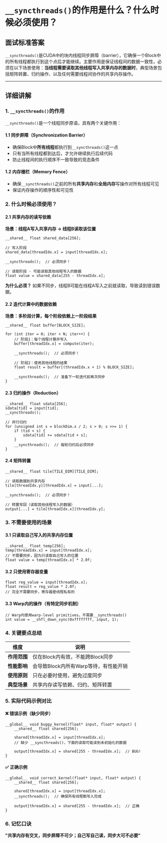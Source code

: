 # `__syncthreads()`的作用是什么？什么时候必须使用？

## 面试标准答案

`__syncthreads()`是CUDA中的块内线程同步屏障（barrier），它确保一个Block中的所有线程都执行到这个点后才能继续。主要作用是保证线程间的数据一致性，必须在以下场景使用：**当线程需要读取其他线程写入共享内存的数据时**，典型场景包括矩阵转置、归约操作、以及任何需要线程间协作的共享内存操作。

---

## 详细讲解

### 1. `__syncthreads()`的作用

`__syncthreads()`是一个线程同步原语，具有两个关键作用：

#### 1.1 同步屏障（Synchronization Barrier）
- 确保Block中**所有线程**都执行到`__syncthreads()`这一点
- 只有当所有线程都到达后，才允许继续执行后续代码
- 防止线程间的执行顺序不一致导致的竞态条件

#### 1.2 内存栅栏（Memory Fence）
- 确保`__syncthreads()`之前的所有**共享内存**和**全局内存**写操作对所有线程可见
- 保证内存操作的顺序性和可见性

### 2. 什么时候必须使用？

#### 2.1 共享内存的读写依赖

**场景：线程A写入共享内存 → 线程B读取该位置**

```cuda
__shared__ float shared_data[256];

// 写入阶段
shared_data[threadIdx.x] = input[threadIdx.x];

__syncthreads();  // 必须同步！

// 读取阶段 - 可能读取其他线程写入的数据
float value = shared_data[255 - threadIdx.x];
```

**为什么必须？** 如果不同步，线程B可能在线程A写入之前就读取，导致读到错误数据。

#### 2.2 迭代计算中的数据依赖

**场景：多阶段计算，每个阶段依赖上一阶段结果**

```cuda
__shared__ float buffer[BLOCK_SIZE];

for (int iter = 0; iter < N; iter++) {
    // 阶段1：每个线程计算并写入
    buffer[threadIdx.x] = compute(iter);
    
    __syncthreads();  // 必须同步！
    
    // 阶段2：使用其他线程的结果
    float result = buffer[(threadIdx.x + 1) % BLOCK_SIZE];
    
    __syncthreads();  // 准备下一轮迭代前再次同步
}
```

#### 2.3 归约操作（Reduction）

```cuda
__shared__ float sdata[256];
sdata[tid] = input[tid];
__syncthreads();

// 并行归约
for (unsigned int s = blockDim.x / 2; s > 0; s >>= 1) {
    if (tid < s) {
        sdata[tid] += sdata[tid + s];
    }
    __syncthreads();  // 每轮归约后必须同步
}
```

#### 2.4 矩阵转置

```cuda
__shared__ float tile[TILE_DIM][TILE_DIM];

// 读取数据到共享内存
tile[threadIdx.y][threadIdx.x] = input[...];

__syncthreads();  // 必须同步！

// 转置写回（读取其他线程写入的数据）
output[...] = tile[threadIdx.x][threadIdx.y];
```

### 3. 不需要使用的场景

#### 3.1 只读取自己写入的共享内存位置
```cuda
__shared__ float temp[256];
temp[threadIdx.x] = input[threadIdx.x];
// 不需要同步，因为只读取自己写入的位置
float value = temp[threadIdx.x] * 2.0f;
```

#### 3.2 只使用寄存器变量
```cuda
float reg_value = input[threadIdx.x];
float result = reg_value * 2.0f;
// 完全不需要同步，寄存器是线程私有的
```

#### 3.3 Warp内的操作（有特定同步机制）
```cuda
// Warp内使用warp-level primitives，不需要__syncthreads()
int value = __shfl_down_sync(0xffffffff, input, 1);
```

### 4. 关键要点总结

| 维度         | 说明                                  |
| ------------ | ------------------------------------- |
| **作用范围** | 仅在Block内有效，不能跨Block同步      |
| **性能影响** | 会导致Block内所有Warp等待，有性能开销 |
| **使用原则** | 只在必要时使用，避免过度同步          |
| **典型场景** | 共享内存读写依赖、归约、矩阵转置      |

### 5. 实际代码示例对比

#### ❌ 错误示例（缺少同步）
```cuda
__global__ void buggy_kernel(float* input, float* output) {
    __shared__ float shared[256];
    
    shared[threadIdx.x] = input[threadIdx.x];
    // 缺少 __syncthreads()，下面的读取可能读到未初始化的数据
    
    output[threadIdx.x] = shared[255 - threadIdx.x];  // BUG!
}
```

#### ✅ 正确示例
```cuda
__global__ void correct_kernel(float* input, float* output) {
    __shared__ float shared[256];
    
    shared[threadIdx.x] = input[threadIdx.x];
    __syncthreads();  // 确保所有线程都写入完成
    
    output[threadIdx.x] = shared[255 - threadIdx.x];  // 正确
}
```

### 6. 记忆口诀

**"共享内存有交叉，同步屏障不可少；自己写自己读，同步大可不必要"**

